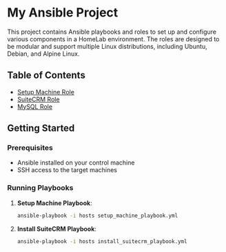 # My Ansible Project

This project contains Ansible playbooks and roles to set up and configure various components in a HomeLab environment. The roles are designed to be modular and support multiple Linux distributions, including Ubuntu, Debian, and Alpine Linux.

## Table of Contents

- [Setup Machine Role](roles/setup_machine/README.md)
- [SuiteCRM Role](roles/suitecrm/README.md)
- [MySQL Role](roles/mysql/README.md)

## Getting Started

### Prerequisites

- Ansible installed on your control machine
- SSH access to the target machines


### Running Playbooks

1. **Setup Machine Playbook**:
   ```sh
   ansible-playbook -i hosts setup_machine_playbook.yml

2. **Install SuiteCRM Playbook**:
    ```sh
    ansible-playbook -i hosts install_suitecrm_playbook.yml

